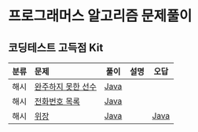 # 프로그래머스 알고리즘 문제풀이

## 코딩테스트 고득점 Kit

|분류|문제|풀이|설명|오답|
|:---:|:---|:---:|:---:|:---:|
|해시|[완주하지 못한 선수](https://programmers.co.kr/learn/courses/30/lessons/42576?language=java)|[Java](https://github.com/steven0301/Programmers-Algorithm/blob/master/java/highkit_finish.java)|||
|해시|[전화번호 목록](https://programmers.co.kr/learn/courses/30/lessons/42577?language=java)|[Java](https://github.com/steven0301/Programmers-Algorithm/blob/master/java/highkit_phone_book.java)|||
|해시|[위장](https://programmers.co.kr/learn/courses/30/lessons/42578?language=java)|[Java](https://github.com/steven0301/Programmers-Algorithm/blob/master/java/highkit_disguise.java)||[Java](https://github.com/steven0301/Programmers-Algorithm/blob/master/java-wrong/highkit_disguise.java)|
